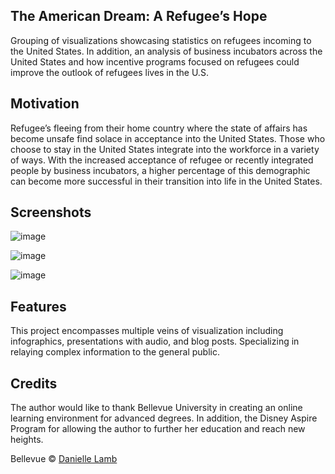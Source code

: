 ## The American Dream: A Refugee’s Hope
Grouping of visualizations showcasing statistics on refugees incoming to the United States. In addition, an analysis of business incubators across the United States and how incentive programs focused on refugees could improve the outlook of refugees lives in the U.S. 

## Motivation
Refugee’s fleeing from their home country where the state of affairs has become unsafe find solace in acceptance into the United States. Those who choose to stay in the United States integrate into the workforce in a variety of ways. With the increased acceptance of refugee or recently integrated people by business incubators, a higher percentage of this demographic can become more successful in their transition into life in the United States.

## Screenshots
![image](https://user-images.githubusercontent.com/54485579/155992760-710c183b-bce0-4cce-9d5c-8dd5d10448f4.png)


![image](https://user-images.githubusercontent.com/54485579/155992777-399bfc11-ce5b-42fc-8546-27815b487aad.png)


![image](https://user-images.githubusercontent.com/54485579/155992816-dbc6be03-cfbd-4b7c-a503-fc6c82a06e90.png)


## Features
This project encompasses multiple veins of visualization including infographics, presentations with audio, and blog posts. Specializing in relaying complex information to the general public.

## Credits
The author would like to thank Bellevue University in creating an online learning environment for advanced degrees. In addition, the Disney Aspire Program for allowing the author to further her education and reach new heights. 

Bellevue © [Danielle Lamb](2022)
